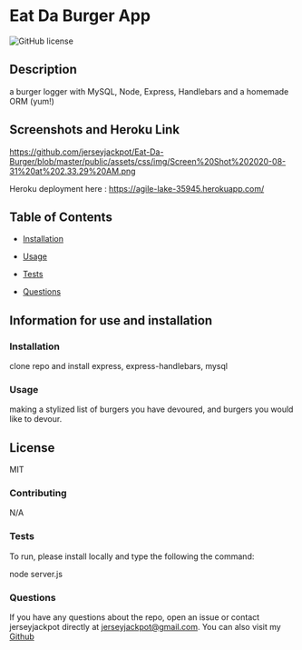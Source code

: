 
# Eat Da Burger App

![GitHub license](https://img.shields.io/badge/license-MIT-blue)

## Description 

a burger logger with MySQL, Node, Express, Handlebars and a homemade ORM (yum!)

## Screenshots and Heroku Link
https://github.com/jerseyjackpot/Eat-Da-Burger/blob/master/public/assets/css/img/Screen%20Shot%202020-08-31%20at%202.33.29%20AM.png

Heroku deployment here :
https://agile-lake-35945.herokuapp.com/


## Table of Contents 

* [Installation](#Installation)

* [Usage](#Usage)

* [Tests](#Tests)

* [Questions](#Questions)


## Information for use and installation

### Installation 

clone repo and install express, express-handlebars, mysql 

### Usage 

making a stylized list of burgers you have devoured, and burgers you would like to devour.

## License 

MIT

### Contributing 

N/A

### Tests 
To run, please install locally and type the following the command:

node server.js

### Questions 

If you have any questions about the repo, open an issue or contact jerseyjackpot directly at jerseyjackpot@gmail.com.
You can also visit my [Github](https://github.com/jerseyjackpot/Eat-Da-Burger) 

  